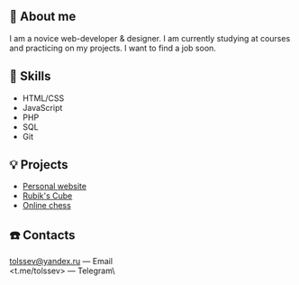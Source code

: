 👋 About me
---
I am a novice web-developer & designer. I am currently studying at courses and practicing on my projects. I want to find a job soon.

💪 Skills
---
- HTML/CSS
- JavaScript
- PHP
- SQL
- Git

💡 Projects
---
- [Personal website](https://tolssev.github.io/ "tolssev.github.io")
- [Rubik's Cube]()
- [Online chess]()

☎️ Contacts
---
<tolssev@yandex.ru> — Email\
<t.me/tolssev> — Telegram\
